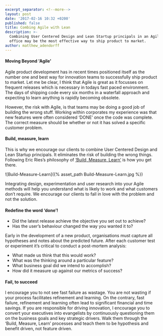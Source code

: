 ```yaml
---
excerpt_separator: <!--more-->
layout: post
date: '2017-02-16 10:32 +0200'
published: false
title: Combing Agile with Lean
description: >-
  Combining User Centered Design and Lean Startup principals in an Agile project
  office may be the most effective way to ship product to market.
author: matthew_adendorff
---
```

#### Moving Beyond 'Agile'

Agile product development has in recent times positioned itself as the number one and best way for innovation teams to successfully ship product to market. Let me be clear, I think that Agile is great as it focusses on frequent releases which is necessary in todays fast paced environment. The days of shipping code every six months in a waterfall approach and expecting to learn anything is rapidly becoming obsolete.

<!--more-->

However, the risk with Agile, is that teams may be doing a good job of building the wrong stuff. Working within corporates my experience was that new features were often considered ‘DONE’ once the code was complete. The correct measure should be whether or not it has solved a specific customer problem.

#### Build, measure, learn

This is why we encourage our clients to combine User Centered Design and Lean Startup principals. It eliminates the risk of building the wrong things. Following Eric Ries’s philosophy of [‘Build, Measure, Learn’](http://theleanstartup.com/principles) is how you get there.

![Build-Measure-Learn]({% asset_path Build-Measure-Learn.jpg %})

Integrating design, experimentation and user research into your Agile methods will help you understand what is likely to work and what customers don’t require. We encourage our clients to fall in love with the problem and not the solution.

#### Redefine the word ‘done’!
- Did the latest release achieve the objective you set out to achieve?
- Has the user’s behaviour changed the way you wanted it to?

Early in the development of a new product, organisations must capture all hypotheses and notes about the predicted future. After each customer test or experiment it’s critical to conduct a post-mortem analysis:

- What made us think that this would work?
- What was the thinking around a particular feature?
- What business goal did we intend to accomplish?
- How did it measure up against our metrics of success?

#### Fail, to succeed

I encourage you to not see fast failure as wastage. You are not wasting if your process facilitates refinement and learning. On the contrary, fast failure, refinement and learning often lead to significant financial and time savings. If you are responsible for driving innovation, I encourage you to convert your executives into evangelists by continuously questioning them on the business goals and key strategic drivers. Walk them through the ‘Build, Measure, Learn’ processes and teach them to be hypothesis and benefit driven, not feature driven.
